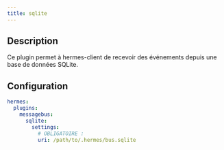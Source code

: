 ```yaml
---
title: sqlite
---
```


## Description

Ce plugin permet à hermes-client de recevoir des événements depuis une base de données SQLite.

## Configuration

```yaml
hermes:
  plugins:
    messagebus:
      sqlite:
        settings:
          # OBLIGATOIRE :
          uri: /path/to/.hermes/bus.sqlite
```
